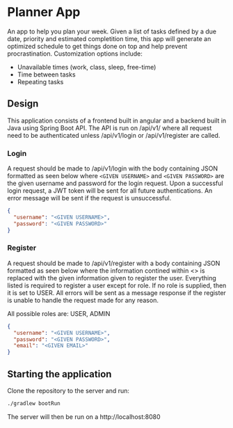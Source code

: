 # Planner App
An app to help you plan your week. Given a list of tasks defined by a due date, priority and estimated completition time, this app will generate an optimized schedule to get things done on top and help prevent procrastination. Customization options include:

* Unavailable times (work, class, sleep, free-time)
* Time between tasks
* Repeating tasks

## Design
This application consists of a frontend built in angular and a backend built in Java using Spring Boot API. The API is run on /api/v1/ where all request need to be authenticated unless /api/v1/login or /api/v1/register are called.

### Login
A request should be made to /api/v1/login with the body containing JSON formatted as seen below where `<GIVEN USERNAME>` and `<GIVEN PASSWORD>` are the given username and password for the login request. Upon a successful login request, a JWT token will be sent for all future authentications. An error message will be sent if the request is unsuccessful.

```JSON
{
  "username": "<GIVEN USERNAME>",
  "password": "<GIVEN PASSWORD>"
}
```
  
### Register
A request should be made to /api/v1/register with a body containing JSON formatted as seen below where the information contined within <> is replaced with the given information given to register the user. Everything listed is required to register a user except for role. If no role is supplied, then it is set to USER. All errors will be sent as a message response if the register is unable to handle the request made for any reason.

All possible roles are: USER, ADMIN

```JSON
{
  "username": "<GIVEN USERNAME>",
  "password": "<GIVEN PASSWORD>",
  "email": "<GIVEN EMAIL>"
}
```


## Starting the application
Clone the repository to the server and run:

```bash
./gradlew bootRun
```

The server will then be run on a http://localhost:8080
